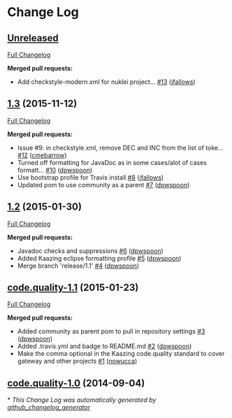 # Change Log

## [Unreleased](https://github.com/kaazing/code.quality/tree/HEAD)

[Full Changelog](https://github.com/kaazing/code.quality/compare/1.3...HEAD)

**Merged pull requests:**

- Add checkstyle-modern.xml for nuklei project… [\#13](https://github.com/kaazing/code.quality/pull/13) ([jfallows](https://github.com/jfallows))

## [1.3](https://github.com/kaazing/code.quality/tree/1.3) (2015-11-12)
[Full Changelog](https://github.com/kaazing/code.quality/compare/1.2...1.3)

**Merged pull requests:**

- Issue \#9: in checkstyle.xml, remove DEC and INC from the list of toke… [\#12](https://github.com/kaazing/code.quality/pull/12) ([cmebarrow](https://github.com/cmebarrow))
- Turned off formatting for JavaDoc as in some cases/alot of cases formatt... [\#10](https://github.com/kaazing/code.quality/pull/10) ([dpwspoon](https://github.com/dpwspoon))
- Use bootstrap profile for Travis install [\#8](https://github.com/kaazing/code.quality/pull/8) ([jfallows](https://github.com/jfallows))
- Updated pom to use community as a parent [\#7](https://github.com/kaazing/code.quality/pull/7) ([dpwspoon](https://github.com/dpwspoon))

## [1.2](https://github.com/kaazing/code.quality/tree/1.2) (2015-01-30)
[Full Changelog](https://github.com/kaazing/code.quality/compare/code.quality-1.1...1.2)

**Merged pull requests:**

- Javadoc checks and suppressions [\#6](https://github.com/kaazing/code.quality/pull/6) ([dpwspoon](https://github.com/dpwspoon))
- Added Kaazing eclipse formatting profile [\#5](https://github.com/kaazing/code.quality/pull/5) ([dpwspoon](https://github.com/dpwspoon))
- Merge branch 'release/1.1' [\#4](https://github.com/kaazing/code.quality/pull/4) ([dpwspoon](https://github.com/dpwspoon))

## [code.quality-1.1](https://github.com/kaazing/code.quality/tree/code.quality-1.1) (2015-01-23)
[Full Changelog](https://github.com/kaazing/code.quality/compare/code.quality-1.0...code.quality-1.1)

**Merged pull requests:**

- Added community as parent pom to pull in repository settings [\#3](https://github.com/kaazing/code.quality/pull/3) ([dpwspoon](https://github.com/dpwspoon))
- Added .travis.yml and badge to README.md [\#2](https://github.com/kaazing/code.quality/pull/2) ([dpwspoon](https://github.com/dpwspoon))
- Make the comma optional in the Kaazing code.quality standard to cover gateway and other projects [\#1](https://github.com/kaazing/code.quality/pull/1) ([nowucca](https://github.com/nowucca))

## [code.quality-1.0](https://github.com/kaazing/code.quality/tree/code.quality-1.0) (2014-09-04)


\* *This Change Log was automatically generated by [github_changelog_generator](https://github.com/skywinder/Github-Changelog-Generator)*